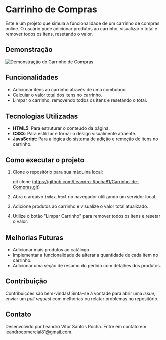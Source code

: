 
# Carrinho de Compras

Este é um projeto que simula a funcionalidade de um carrinho de compras online. O usuário pode adicionar produtos ao carrinho, visualizar o total e remover todos os itens, resetando o valor.

## Demonstração

![Demonstração do Carrinho de Compras](img/Exemplo.png)

## Funcionalidades

- Adicionar itens ao carrinho através de uma combobox.
- Calcular o valor total dos itens no carrinho.
- Limpar o carrinho, removendo todos os itens e resetando o total.

## Tecnologias Utilizadas

- **HTML5**: Para estruturar o conteúdo da página.
- **CSS3**: Para estilizar e tornar o design visualmente atraente.
- **JavaScript**: Para a lógica do sistema de adição e remoção de itens no carrinho.

## Como executar o projeto

1. Clone o repositório para sua máquina local:

    git clone (https://github.com/Leandro-Rocha81/Carrinho-de-Compras.git)

2. Abra o arquivo `index.html` no navegador utilizando um servidor local.
3. Adicione produtos ao carrinho e visualize o valor total atualizado.
4. Utilize o botão "Limpar Carrinho" para remover todos os itens e resetar o valor.

## Melhorias Futuras

- Adicionar mais produtos ao catálogo.
- Implementar a funcionalidade de alterar a quantidade de cada item no carrinho.
- Adicionar uma seção de resumo do pedido com detalhes dos produtos.

## Contribuição

Contribuições são bem-vindas! Sinta-se à vontade para abrir uma *issue*, enviar um *pull request* com melhorias ou relatar problemas no repositório.

## Contato

Desenvolvido por Leandro Vitor Santos Rocha. Entre em contato em leandrocomercial81@gmail.com.
